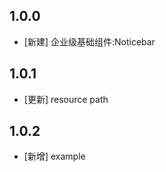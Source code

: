 <!--
 * @Author: lipeng 1162423147@qq.com
 * @Date: 2023-09-24 17:29:56
 * @LastEditors: lipeng 1162423147@qq.com
 * @LastEditTime: 2023-10-12 10:34:49
 * @FilePath: /phoenix_noticebar/CHANGELOG.md
 * @Description: 这是默认设置,请设置`customMade`, 打开koroFileHeader查看配置 进行设置: https://github.com/OBKoro1/koro1FileHeader/wiki/%E9%85%8D%E7%BD%AE
-->
## 1.0.0

* [新建] 企业级基础组件:Noticebar

## 1.0.1

* [更新] resource path

## 1.0.2

* [新增] example